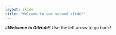 ```yaml
---
layout: slide
title: "Welcome to our second slide!"
---
```

#***Welcome to GitHub!!***
Use the left arrow to go back!
